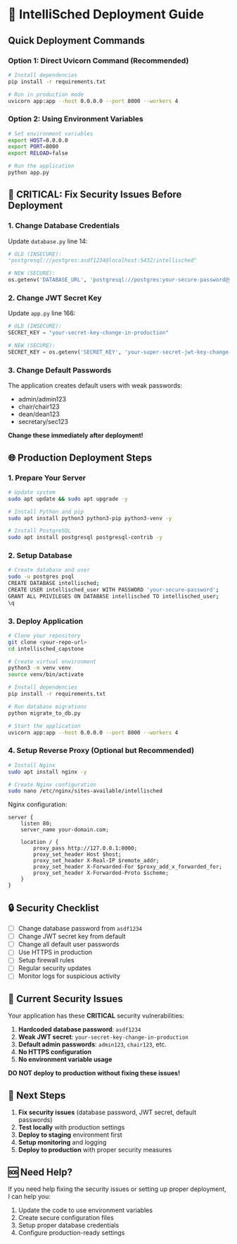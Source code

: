 # 🚀 IntelliSched Deployment Guide

## Quick Deployment Commands

### **Option 1: Direct Uvicorn Command (Recommended)**
```bash
# Install dependencies
pip install -r requirements.txt

# Run in production mode
uvicorn app:app --host 0.0.0.0 --port 8000 --workers 4
```

### **Option 2: Using Environment Variables**
```bash
# Set environment variables
export HOST=0.0.0.0
export PORT=8000
export RELOAD=false

# Run the application
python app.py
```

## 🔧 **CRITICAL: Fix Security Issues Before Deployment**

### **1. Change Database Credentials**
Update `database.py` line 14:
```python
# OLD (INSECURE):
"postgresql://postgres:asdf1234@localhost:5432/intellisched"

# NEW (SECURE):
os.getenv('DATABASE_URL', 'postgresql://postgres:your-secure-password@your-db-host:5432/intellisched')
```

### **2. Change JWT Secret Key**
Update `app.py` line 166:
```python
# OLD (INSECURE):
SECRET_KEY = "your-secret-key-change-in-production"

# NEW (SECURE):
SECRET_KEY = os.getenv('SECRET_KEY', 'your-super-secret-jwt-key-change-this-in-production')
```

### **3. Change Default Passwords**
The application creates default users with weak passwords:
- admin/admin123
- chair/chair123  
- dean/dean123
- secretary/sec123

**Change these immediately after deployment!**

## 🌐 **Production Deployment Steps**

### **1. Prepare Your Server**
```bash
# Update system
sudo apt update && sudo apt upgrade -y

# Install Python and pip
sudo apt install python3 python3-pip python3-venv -y

# Install PostgreSQL
sudo apt install postgresql postgresql-contrib -y
```

### **2. Setup Database**
```bash
# Create database and user
sudo -u postgres psql
CREATE DATABASE intellisched;
CREATE USER intellisched_user WITH PASSWORD 'your-secure-password';
GRANT ALL PRIVILEGES ON DATABASE intellisched TO intellisched_user;
\q
```

### **3. Deploy Application**
```bash
# Clone your repository
git clone <your-repo-url>
cd intellisched_capstone

# Create virtual environment
python3 -m venv venv
source venv/bin/activate

# Install dependencies
pip install -r requirements.txt

# Run database migrations
python migrate_to_db.py

# Start the application
uvicorn app:app --host 0.0.0.0 --port 8000 --workers 4
```

### **4. Setup Reverse Proxy (Optional but Recommended)**
```bash
# Install Nginx
sudo apt install nginx -y

# Create Nginx configuration
sudo nano /etc/nginx/sites-available/intellisched
```

Nginx configuration:
```nginx
server {
    listen 80;
    server_name your-domain.com;

    location / {
        proxy_pass http://127.0.0.1:8000;
        proxy_set_header Host $host;
        proxy_set_header X-Real-IP $remote_addr;
        proxy_set_header X-Forwarded-For $proxy_add_x_forwarded_for;
        proxy_set_header X-Forwarded-Proto $scheme;
    }
}
```

## 🔒 **Security Checklist**

- [ ] Change database password from `asdf1234`
- [ ] Change JWT secret key from default
- [ ] Change all default user passwords
- [ ] Use HTTPS in production
- [ ] Setup firewall rules
- [ ] Regular security updates
- [ ] Monitor logs for suspicious activity

## 🚨 **Current Security Issues**

Your application has these **CRITICAL** security vulnerabilities:

1. **Hardcoded database password**: `asdf1234`
2. **Weak JWT secret**: `your-secret-key-change-in-production`
3. **Default admin passwords**: `admin123`, `chair123`, etc.
4. **No HTTPS configuration**
5. **No environment variable usage**

**DO NOT deploy to production without fixing these issues!**

## 📝 **Next Steps**

1. **Fix security issues** (database password, JWT secret, default passwords)
2. **Test locally** with production settings
3. **Deploy to staging** environment first
4. **Setup monitoring** and logging
5. **Deploy to production** with proper security measures

## 🆘 **Need Help?**

If you need help fixing the security issues or setting up proper deployment, I can help you:
1. Update the code to use environment variables
2. Create secure configuration files
3. Setup proper database credentials
4. Configure production-ready settings
